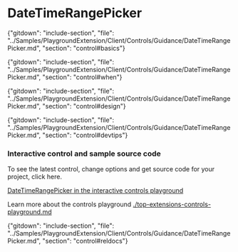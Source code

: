 ﻿# DateTimeRangePicker

{"gitdown": "include-section", "file": "../Samples/PlaygroundExtension/Client/Controls/Guidance/DateTimeRangePicker.md", "section": "control#basics"}

<!-- TODO get an IMAGE to embed here -->

<!-- TODO get an SAMPLE CODE to embed here -->

{"gitdown": "include-section", "file": "../Samples/PlaygroundExtension/Client/Controls/Guidance/DateTimeRangePicker.md", "section": "control#when"}

{"gitdown": "include-section", "file": "../Samples/PlaygroundExtension/Client/Controls/Guidance/DateTimeRangePicker.md", "section": "control#design"}

{"gitdown": "include-section", "file": "../Samples/PlaygroundExtension/Client/Controls/Guidance/DateTimeRangePicker.md", "section": "control#devtips"}

### Interactive control and sample source code
To see the latest control, change options and get source code for your project, click here.

<a href="https://ms.portal.azure.com/?Microsoft_Azure_Playground=true#blade/Microsoft_Azure_Playground/ControlsIndexBlade/DateTimeRangePickerPlayground" target="_blank">DateTimeRangePicker in the interactive controls playground</a>

Learn more about the controls playground [./top-extensions-controls-playground.md](./top-extensions-controls-playground.md)


{"gitdown": "include-section", "file": "../Samples/PlaygroundExtension/Client/Controls/Guidance/DateTimeRangePicker.md", "section": "control#reldocs"}

